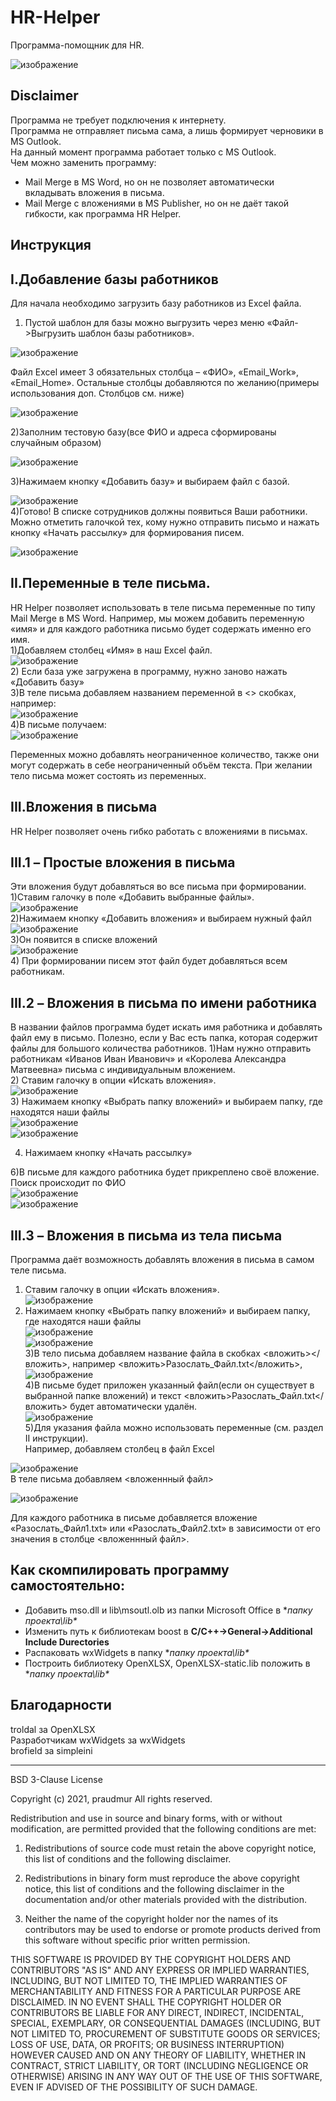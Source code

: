 # HR-Helper
Программа-помощник  для HR.

![изображение](https://user-images.githubusercontent.com/1259834/135495987-1e70c389-5d05-487f-aee8-85136929c2c6.png)

Disclaimer
---
Программа не требует подключения к интернету.<br/>
Программа не отправляет письма сама, а лишь формирует черновики в MS Outlook.<br/>
На данный момент программа работает только с MS Outlook.<br/>
Чем можно заменить программу:
- Mail Merge в MS Word, но он не позволяет автоматически вкладывать вложения в письма.
- Mail Merge с вложениями в MS Publisher, но он не даёт такой гибкости, как программа HR Helper.

**Инструкция**
---
**I.Добавление базы работников**
---
Для начала необходимо загрузить базу работников из Excel файла.
1) Пустой шаблон для базы можно выгрузить через меню «Файл->Выгрузить шаблон базы работников».

![изображение](https://user-images.githubusercontent.com/1259834/135496624-744e10b9-bc7b-4c09-8d1d-931a98442bed.png)

Файл Excel имеет 3 обязательных столбца – «ФИО», «Email_Work», «Email_Home». Остальные столбцы добавляются по желанию(примеры использования доп. Столбцов см. ниже) 

![изображение](https://user-images.githubusercontent.com/1259834/135496669-dea502f1-4074-4bf6-850c-c67a24fe89ef.png)

2)Заполним тестовую базу(все ФИО и адреса сформированы случайным образом)

![изображение](https://user-images.githubusercontent.com/1259834/135496696-4fe3d788-0da8-48f5-965a-adcea633c244.png)

3)Нажимаем кнопку «Добавить базу» и выбираем файл с базой.

![изображение](https://user-images.githubusercontent.com/1259834/135496724-fd9c18e3-217e-4371-b0bf-8ab1f2c64016.png)  
4)Готово! В списке сотрудников должны появиться Ваши работники. Можно отметить галочкой тех, кому нужно отправить письмо и нажать кнопку «Начать рассылку» для формирования писем.

![изображение](https://user-images.githubusercontent.com/1259834/135496749-9ea4fdcc-635e-476f-8b20-27ced7beba0f.png)

**II.Переменные в теле письма.**
---
HR Helper позволяет использовать в теле письма переменные по типу Mail Merge в MS Word. Например, мы можем добавить переменную «имя» и для каждого работника письмо будет содержать именно его имя.  
1)Добавляем столбец «Имя» в наш Excel файл.  
![изображение](https://user-images.githubusercontent.com/1259834/135496776-8ca4eea7-b1ea-438d-9d14-cd5a577a4bb7.png)  
2) Если база уже загружена в программу, нужно заново нажать «Добавить базу»  
3)В теле письма добавляем названием переменной в <> скобках, например:  
![изображение](https://user-images.githubusercontent.com/1259834/135496789-39972363-9211-4258-a498-71a19013d93e.png)  
4)В письме получаем:  
![изображение](https://user-images.githubusercontent.com/1259834/135496814-a4b4bd20-d716-4da7-b18c-d271bcc4bfb2.png)  

Переменных можно добавлять неограниченное количество, также они могут содержать в себе неограниченный объём текста. При желании тело письма может состоять из переменных.


**III.Вложения в письма**
---
  
HR Helper позволяет очень гибко работать с вложениями в письмах.  
  
**III.1 – Простые вложения в письма**
---
Эти вложения будут добавляться во все письма при формировании.  
1)Ставим галочку в поле «Добавить выбранные файлы».  
![изображение](https://user-images.githubusercontent.com/1259834/135496925-44027b61-7d21-4f64-813e-61791290af30.png)  
2)Нажимаем кнопку «Добавить вложения» и выбираем нужный файл  
![изображение](https://user-images.githubusercontent.com/1259834/135496947-9bfe4228-d1fe-4c25-8f24-3520599bd153.png)  
3)Он появится в списке вложений  
![изображение](https://user-images.githubusercontent.com/1259834/135496972-abb141bd-19d5-4ff5-8165-942a8c22ecab.png)  
4) При формировании писем этот файл будет добавляться всем работникам.  


**III.2 – Вложения в письма по имени работника**
---
В названии файлов программа будет искать имя работника и добавлять файл ему в письмо. Полезно, если у Вас есть папка, которая содержит файлы для большого количества работников.
1)Нам нужно отправить работникам «Иванов Иван Иванович» и «Королева Александра Матвеевна» письма с индивидуальным вложением.  
2) Ставим галочку в опции «Искать вложения».  
![изображение](https://user-images.githubusercontent.com/1259834/135497017-756633d0-d4ff-48a4-bdbf-cf637be96a62.png)  
3) Нажимаем кнопку «Выбрать папку вложений» и выбираем папку, где находятся наши файлы  
![изображение](https://user-images.githubusercontent.com/1259834/135497033-93ec5738-f083-4863-88b5-d21c3910ceeb.png)  
![изображение](https://user-images.githubusercontent.com/1259834/135497042-4ac6a128-2dd5-4136-ac3a-cecc78ab0899.png)

4) Нажимаем кнопку «Начать рассылку»  

6)В письме для каждого работника будет прикреплено своё вложение. Поиск происходит по ФИО  
![изображение](https://user-images.githubusercontent.com/1259834/135497082-0e55722e-9ac6-47ba-8879-534dbb1e807d.png)  
![изображение](https://user-images.githubusercontent.com/1259834/135497096-b2c1c471-eae1-4657-b7e4-7e2f05b95117.png)  

**III.3 – Вложения в письма из тела письма**
---
Программа даёт возможность добавлять вложения в письма в самом теле письма.  
1) Ставим галочку в опции «Искать вложения».  
![изображение](https://user-images.githubusercontent.com/1259834/135497144-0bdd4abe-fb3a-4c7a-98bf-e0c51cd96fce.png)  
2) Нажимаем кнопку «Выбрать папку вложений» и выбираем папку, где находятся наши файлы  
![изображение](https://user-images.githubusercontent.com/1259834/135497153-76600b84-d10d-4c79-a69b-2f4eba73ae3c.png)  
![изображение](https://user-images.githubusercontent.com/1259834/135497162-8f2d8eb9-ee5a-4ac8-ae31-fe14f59a77fb.png)  
3)В тело письма добавляем название файла в скобках <вложить></вложить>, например <вложить>Разослать_Файл.txt</вложить>,  
![изображение](https://user-images.githubusercontent.com/1259834/135497177-fe63d700-ae47-48d8-b3af-3630ba50c762.png)  
4)В письме будет приложен указанный файл(если он существует в выбранной папке вложений) и текст <вложить>Разослать_Файл.txt</вложить> будет автоматически удалён.  
![изображение](https://user-images.githubusercontent.com/1259834/135497198-ea917c67-c7a4-4ec0-829e-bcf3a2e7b1ec.png)  
5)Для указания файла можно использовать переменные (см. раздел II инструкции).  
Например, добавляем столбец в файл Excel  

![изображение](https://user-images.githubusercontent.com/1259834/135497211-b57580f7-8e4c-4549-8cb5-e0308890a3f2.png)  
В теле письма добавляем <вложеннный файл>  

![изображение](https://user-images.githubusercontent.com/1259834/135497227-e19a162c-6d48-4183-a6dc-fb46bb36175b.png)  

Для каждого работника в письме добавляется вложение «Разослать_Файл1.txt» или «Разослать_Файл2.txt» в зависимости от его значения в столбце <вложеннный файл>.  




Как скомпилировать программу самостоятельно:
---
- Добавить mso.dll и lib\msoutl.olb из папки Microsoft Office в **папку проекта\lib\**
- Изменить путь к библиотекам boost в **C/C++->General->Additional Include Durectories**
- Распаковать wxWidgets в папку **папку проекта\lib\**
- Построить библиотеку OpenXLSX, OpenXLSX-static.lib положить в **папку проекта\lib\**


Благодарности
---
troldal за OpenXLSX  
Разработчикам wxWidgets за wxWidgets  
brofield за simpleini  

---


BSD 3-Clause License

Copyright (c) 2021, praudmur
All rights reserved.

Redistribution and use in source and binary forms, with or without
modification, are permitted provided that the following conditions are met:

1. Redistributions of source code must retain the above copyright notice, this
   list of conditions and the following disclaimer.

2. Redistributions in binary form must reproduce the above copyright notice,
   this list of conditions and the following disclaimer in the documentation
   and/or other materials provided with the distribution.

3. Neither the name of the copyright holder nor the names of its
   contributors may be used to endorse or promote products derived from
   this software without specific prior written permission.

THIS SOFTWARE IS PROVIDED BY THE COPYRIGHT HOLDERS AND CONTRIBUTORS "AS IS"
AND ANY EXPRESS OR IMPLIED WARRANTIES, INCLUDING, BUT NOT LIMITED TO, THE
IMPLIED WARRANTIES OF MERCHANTABILITY AND FITNESS FOR A PARTICULAR PURPOSE ARE
DISCLAIMED. IN NO EVENT SHALL THE COPYRIGHT HOLDER OR CONTRIBUTORS BE LIABLE
FOR ANY DIRECT, INDIRECT, INCIDENTAL, SPECIAL, EXEMPLARY, OR CONSEQUENTIAL
DAMAGES (INCLUDING, BUT NOT LIMITED TO, PROCUREMENT OF SUBSTITUTE GOODS OR
SERVICES; LOSS OF USE, DATA, OR PROFITS; OR BUSINESS INTERRUPTION) HOWEVER
CAUSED AND ON ANY THEORY OF LIABILITY, WHETHER IN CONTRACT, STRICT LIABILITY,
OR TORT (INCLUDING NEGLIGENCE OR OTHERWISE) ARISING IN ANY WAY OUT OF THE USE
OF THIS SOFTWARE, EVEN IF ADVISED OF THE POSSIBILITY OF SUCH DAMAGE.

